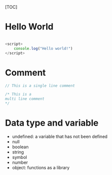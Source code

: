 [TOC]

# Hello World

```javascript

<script>
    console.log("Hello world!")
</script>


```

# Comment

```javascript
// This is a single line comment

/* This is a
multi line comment
*/
```

# Data type and variable

* undefined: a variable that has not been defined
* null
* boolean
* string
* symbol
* number
* object: functions as a library

```javascript

```

